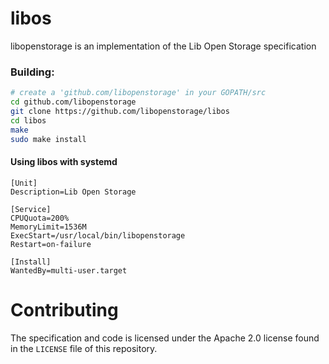 # libos
libopenstorage is an implementation of the Lib Open Storage specification

### Building:

```bash
# create a 'github.com/libopenstorage' in your GOPATH/src
cd github.com/libopenstorage
git clone https://github.com/libopenstorage/libos
cd libos
make
sudo make install
```

#### Using libos with systemd

```service
[Unit]
Description=Lib Open Storage

[Service]
CPUQuota=200%
MemoryLimit=1536M
ExecStart=/usr/local/bin/libopenstorage
Restart=on-failure

[Install]
WantedBy=multi-user.target
```

# Contributing

The specification and code is licensed under the Apache 2.0 license found in 
the `LICENSE` file of this repository.  
